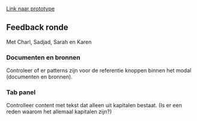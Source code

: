 
[Link naar prototype](https://oege.ie.hva.nl/~essenj004/FTM/blauwdruk/output/version-3.0.0/)

## Feedback ronde

Met Charl, Sadjad, Sarah en Karen

### Documenten en bronnen

Controleer of er patterns zijn voor de referentie knoppen binnen het modal (documenten en bronnen).

### Tab panel

Controlleer content met tekst dat alleen uit kapitalen bestaat. (Is er een reden waarom het allemaal kapitalen zijn?)



